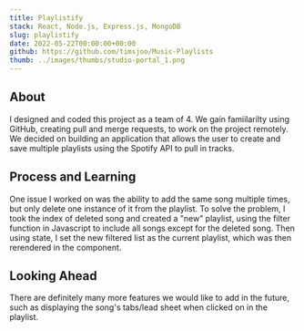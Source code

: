 ```yaml
---
title: Playlistify
stack: React, Node.js, Express.js, MongoDB
slug: playlistify
date: 2022-05-22T00:00:00+00:00
github: https://github.com/timsjoo/Music-Playlists
thumb: ../images/thumbs/studio-portal_1.png
---
```


<!-- Screenshot of the project -->

<!-- About the project, what it does -->

## About

I designed and coded this project as a team of 4. We gain famiilarilty using GitHub, creating pull and merge requests, to work on the project remotely. We decided on building an application that allows the user to create and save multiple playlists using the Spotify API to pull in tracks.

<!-- Any problems encountered -->

## Process and Learning

One issue I worked on was the ability to add the same song multiple times, but only delete one instance of it from the playlist. To solve the problem, I took the index of deleted song and created a "new" playlist, using the filter function in Javascript to include all songs except for the deleted song. Then using state, I set the new filtered list as the current playlist, which was then rerendered in the component.

<!-- Next steps -->

## Looking Ahead

There are definitely many more features we would like to add in the future, such as displaying the song's tabs/lead sheet when clicked on in the playlist.
